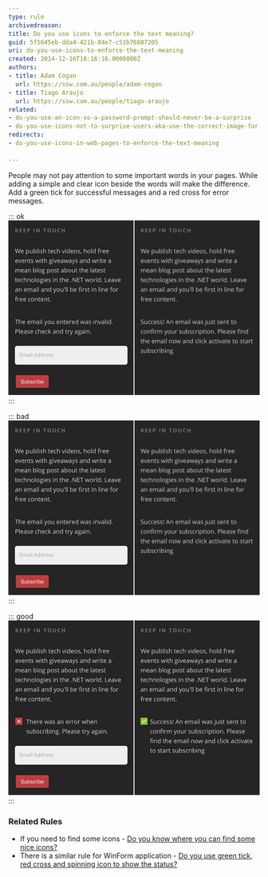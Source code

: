 ```yaml
---
type: rule
archivedreason: 
title: Do you use icons to enforce the text meaning?
guid: 5f5645eb-dda4-421b-84e7-c51b76887205
uri: do-you-use-icons-to-enforce-the-text-meaning
created: 2014-12-16T18:16:16.0000000Z
authors:
- title: Adam Cogan
  url: https://ssw.com.au/people/adam-cogan
- title: Tiago Araujo
  url: https://ssw.com.au/people/tiago-araujo
related:
- do-you-use-an-icon-so-a-password-prompt-should-never-be-a-surprise
- do-you-use-icons-not-to-surprise-users-aka-use-the-correct-image-for-files
redirects:
- do-you-use-icons-in-web-pages-to-enforce-the-text-meaning

---
```


People may not pay attention to some important words in your pages. While adding a simple and clear icon beside the words will make the difference. Add a green tick for successful messages and a red cross for error messages.

<!--endintro-->


::: ok  
![](validation-bad.jpg)  
:::


::: bad  
![Figure: Bad example - no icons to indicate the status](validation-bad.jpg)  
:::


::: good  
![Figure: Good example - green tick and red cross help the user to know what's going on](validation-good.jpg)  
:::

### Related Rules

* If you need to find some icons - [Do you know where you can find some nice icons?](/where-to-find-nice-icons)
* There is a  similar rule for WinForm application - [Do you use green tick, red cross and spinning icon to show the status?](/messages-do-you-use-green-tick-red-cross-and-spinning-icon-to-show-the-status)
